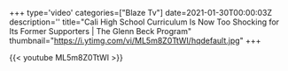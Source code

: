+++
type='video'
categories=["Blaze Tv"]
date=2021-01-30T00:00:03Z
description=''
title="Cali High School Curriculum Is Now Too Shocking for Its Former Supporters | The Glenn Beck Program"
thumbnail="https://i.ytimg.com/vi/ML5m8Z0TtWI/hqdefault.jpg"
+++

{{< youtube ML5m8Z0TtWI >}}
